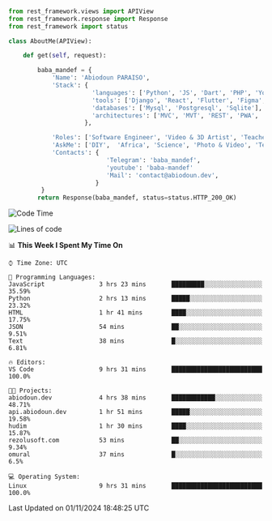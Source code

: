 ###
```python
from rest_framework.views import APIView
from rest_framework.response import Response
from rest_framework import status

class AboutMe(APIView):

    def get(self, request):

        baba_mandef = {
            'Name': 'Abiodoun PARAISO',
            'Stack': {
                       'languages': ['Python', 'JS', 'Dart', 'PHP', 'Yoruba', 'Fongbe', 'Kreyol', 'French', 'English'],
                       'tools': ['Django', 'React', 'Flutter', 'Figma', 'GIMP', 'Inckscape', 'Kdenlive', 'Blender'],
                       'databases': ['Mysql', 'Postgresql', 'Sqlite'],
                       'architectures': ['MVC', 'MVT', 'REST', 'PWA', 'SPA', 'MicroServices']
                     },

            'Roles': ['Software Engineer', 'Video & 3D Artist', 'Teacher', 'Mentor', 'Farmer'],
            'AskMe': ['DIY',  'Africa', 'Science', 'Photo & Video', 'Tech', 'Agro'],
            'Contacts': {
                           'Telegram': 'baba_mandef',
                           'youtube': 'baba-mandef'
                           'Mail': 'contact@abiodoun.dev',
                        }
         }
        return Response(baba_mandef, status=status.HTTP_200_OK)

```                    

<!--START_SECTION:waka-->
![Code Time](http://img.shields.io/badge/Code%20Time-1%2C190%20hrs%2034%20mins-blue)

![Lines of code](https://img.shields.io/badge/From%20Hello%20World%20I%27ve%20Written-417%20Thousand%20lines%20of%20code-blue)

📊 **This Week I Spent My Time On** 

```text
⌚︎ Time Zone: UTC

💬 Programming Languages: 
JavaScript               3 hrs 23 mins       █████████░░░░░░░░░░░░░░░░   35.59% 
Python                   2 hrs 13 mins       █████░░░░░░░░░░░░░░░░░░░░   23.32% 
HTML                     1 hr 41 mins        ████░░░░░░░░░░░░░░░░░░░░░   17.75% 
JSON                     54 mins             ██░░░░░░░░░░░░░░░░░░░░░░░   9.51% 
Text                     38 mins             █░░░░░░░░░░░░░░░░░░░░░░░░   6.81%

🔥 Editors: 
VS Code                  9 hrs 31 mins       █████████████████████████   100.0%

🐱‍💻 Projects: 
abiodoun.dev             4 hrs 38 mins       ████████████░░░░░░░░░░░░░   48.71% 
api.abiodoun.dev         1 hr 51 mins        █████░░░░░░░░░░░░░░░░░░░░   19.58% 
hudim                    1 hr 30 mins        ████░░░░░░░░░░░░░░░░░░░░░   15.87% 
rezolusoft.com           53 mins             ██░░░░░░░░░░░░░░░░░░░░░░░   9.34% 
omural                   37 mins             █░░░░░░░░░░░░░░░░░░░░░░░░   6.5%

💻 Operating System: 
Linux                    9 hrs 31 mins       █████████████████████████   100.0%

```


 Last Updated on 01/11/2024 18:48:25 UTC
<!--END_SECTION:waka-->
